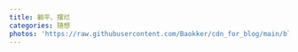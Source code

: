 ```yaml
---
title: 躺平、摆烂
categories: 随想
photos: 'https://raw.githubusercontent.com/Baokker/cdn_for_blog/main/blog_imgs/defaultImages.jpg'
---
```

